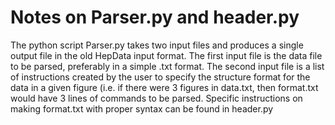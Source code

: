 # Notes on Parser.py and header.py
The python script Parser.py takes two input files and produces a single output file in the old HepData input format. The first input file is the data file to be parsed, preferably in a simple .txt format. The second input file is a list of instructions created by the user to specify the structure format for the data in a given figure (i.e. if there were 3 figures in data.txt, then format.txt would have 3 lines of commands to be parsed. Specific instructions on making format.txt with proper syntax can be found in header.py
